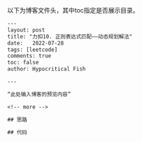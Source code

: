 以下为博客文件头，其中toc指定是否展示目录。

```txt
---
layout: post
title: "力扣10. 正则表达式匹配——动态规划解法"
date:   2022-07-28
tags: [leetcode]
comments: true
toc: false
author: Hypocritical Fish

---

“此处输入博客的预览内容”

<!-- more -->

## 思路

## 代码
```



